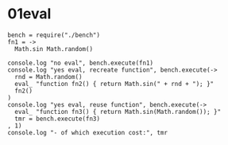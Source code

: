 # 01eval

    bench = require("./bench")
    fn1 = ->
      Math.sin Math.random()

    console.log "no eval", bench.execute(fn1)
    console.log "yes eval, recreate function", bench.execute(->
      rnd = Math.random()
      eval_ "function fn2() { return Math.sin(" + rnd + "); }"
      fn2()
    )
    console.log "yes eval, reuse function", bench.execute(->
      eval_ "function fn3() { return Math.sin(Math.random()); }"
      tmr = bench.execute(fn3)
    , 1)
    console.log "- of which execution cost:", tmr
